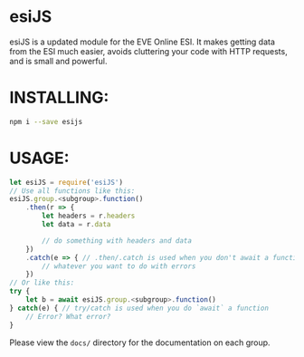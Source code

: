 # esiJS

esiJS is a updated module for the EVE Online ESI. It makes getting data from the ESI much easier, avoids cluttering your code with HTTP requests, and is small and powerful.

# INSTALLING:

```bash
npm i --save esijs
```

# USAGE:

```js
let esiJS = require('esiJS')
// Use all functions like this:
esiJS.group.<subgroup>.function()
    .then(r => {
        let headers = r.headers
        let data = r.data

        // do something with headers and data
    })
    .catch(e => { // .then/.catch is used when you don't await a function
        // whatever you want to do with errors
    })
// Or like this:
try {
    let b = await esiJS.group.<subgroup>.function()
} catch(e) { // try/catch is used when you do `await` a function
    // Error? What error?
}
```

Please view the `docs/` directory for the documentation on each group.
